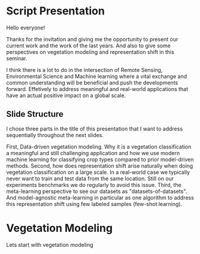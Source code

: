 # Script Presentation

Hello everyone!

Thanks for the invitation and giving me the opportunity to present our current work and the work of the last years. And also to give some perspectives on vegetation modeling and representation shift in this seminar.

I think there is a lot to do in the intersection of Remote Sensing, Environmental Science and Machine learning where a vital exchange and common understanding will be beneficial and push the developments forward. Effetively to address meaningful and real-world applications that have an actual positive impact on a global scale.

## Slide Structure

I chose three parts in the title of this presentation that I want to address sequentially throughout the next slides.

First, Data-driven vegetation modeling. Why it is a vegetation classification a meaningful and still challenging application and how we use modern machine learning for classifying crop types compared to prior model-driven methods.
Second, how does representation shift arise naturally when doing vegetation classification on a large scale. In a real-world case we typically never want to train and test data from the same location. Still on our experiments benchmarks we do regularly to avoid this issue.
Third, the meta-learning perspective to see our datasets as "datasets-of-datasets". And model-agnostic meta-learning in particular as one algorithm to address this representation shift using few labeled samples (few-shot learning).


# Vegetation Modeling



Lets start with vegetation modeling
